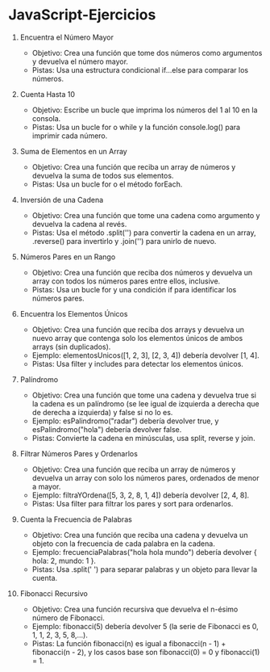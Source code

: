 # JavaScript-Ejercicios

1. Encuentra el Número Mayor
    - Objetivo: Crea una función que tome dos números como argumentos y devuelva el número mayor.
    - Pistas: Usa una estructura condicional if...else para comparar los números.

2. Cuenta Hasta 10
    - Objetivo: Escribe un bucle que imprima los números del 1 al 10 en la consola.
    - Pistas: Usa un bucle for o while y la función console.log() para imprimir cada número.

3. Suma de Elementos en un Array
    - Objetivo: Crea una función que reciba un array de números y devuelva la suma de todos sus elementos.
    - Pistas: Usa un bucle for o el método forEach.

4. Inversión de una Cadena
    - Objetivo: Crea una función que tome una cadena como argumento y devuelva la cadena al revés.
    - Pistas: Usa el método .split('') para convertir la cadena en un array, .reverse() para invertirlo y .join('') para unirlo de nuevo.

5. Números Pares en un Rango   
    - Objetivo: Crea una función que reciba dos números y devuelva un array con todos los números pares entre ellos, inclusive.
    - Pistas: Usa un bucle for y una condición if para identificar los números pares.

6. Encuentra los Elementos Únicos
    - Objetivo: Crea una función que reciba dos arrays y devuelva un nuevo array que contenga solo los elementos únicos de ambos arrays (sin duplicados).
    - Ejemplo: elementosUnicos([1, 2, 3], [2, 3, 4]) debería devolver [1, 4].
    - Pistas: Usa filter y includes para detectar los elementos únicos.

7. Palíndromo
    - Objetivo: Crea una función que tome una cadena y devuelva true si la cadena es un palíndromo (se lee igual de izquierda a derecha que de derecha a izquierda) y false si no lo es.
    - Ejemplo: esPalindromo("radar") debería devolver true, y esPalindromo("hola") debería devolver false.
    - Pistas: Convierte la cadena en minúsculas, usa split, reverse y join.

8. Filtrar Números Pares y Ordenarlos
    - Objetivo: Crea una función que reciba un array de números y devuelva un array con solo los números pares, ordenados de menor a mayor.
    - Ejemplo: filtraYOrdena([5, 3, 2, 8, 1, 4]) debería devolver [2, 4, 8].
    - Pistas: Usa filter para filtrar los pares y sort para ordenarlos.

9. Cuenta la Frecuencia de Palabras
    - Objetivo: Crea una función que reciba una cadena y devuelva un objeto con la frecuencia de cada palabra en la cadena.
    - Ejemplo: frecuenciaPalabras("hola hola mundo") debería devolver { hola: 2, mundo: 1 }.
    - Pistas: Usa .split(' ') para separar palabras y un objeto para llevar la cuenta.

10. Fibonacci Recursivo
    - Objetivo: Crea una función recursiva que devuelva el n-ésimo número de Fibonacci.
    - Ejemplo: fibonacci(5) debería devolver 5 (la serie de Fibonacci es 0, 1, 1, 2, 3, 5, 8,...).
    - Pistas: La función fibonacci(n) es igual a fibonacci(n - 1) + fibonacci(n - 2), y los casos base son fibonacci(0) = 0 y fibonacci(1) = 1.
